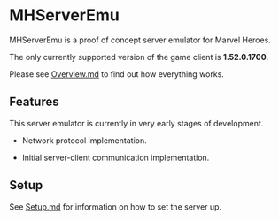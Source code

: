 # MHServerEmu

MHServerEmu is a proof of concept server emulator for Marvel Heroes.

The only currently supported version of the game client is **1.52.0.1700**.

Please see [Overview.md](https://github.com/Crypto137/MHServerEmu/blob/master/docs/Overview.md) to find out how everything works.

## Features

This server emulator is currently in very early stages of development.

- Network protocol implementation.

- Initial server-client communication implementation.

## Setup

See [Setup.md](https://github.com/Crypto137/MHServerEmu/blob/master/docs/Setup.md) for information on how to set the server up.
